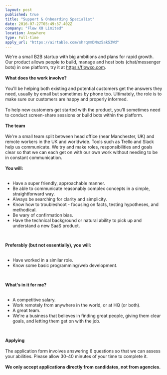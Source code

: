 ```yaml
---
layout: post
published: true
title: "Support & Onboarding Specialist"
date: 2016-07-27T05:49:57.402Z
company: "Flow XO Limited"
location: Anywhere
type: Full-time
apply_url: "https://airtable.com/shrqmmDNnz5akS3Wd"
---
```


<div>We&apos;re a small B2B startup with big ambitions and plans for rapid growth. Our product allows people to build, manage and host bots (chat/messenger bots) in one platform, try it at <a href="https://flowxo.com">https://flowxo.com</a>.<br></div><div class="paragraph_break">
<br></div><div><strong>What does the work involve?</strong><br></div><div class="paragraph_break">
<br></div><div>
You&apos;ll be helping both existing and potential customers get the answers they need, usually by email but sometimes by phone too. Ultimately, the role is to make sure our customers are happy and properly informed.<br></div><div class="paragraph_break">
<br></div><div>
To help new customers get started with the product, you&apos;ll sometimes need to conduct screen-share sessions or build bots within the platform.<br></div><div class="paragraph_break">
<br></div><div><strong>The team</strong><br></div><div class="paragraph_break">
<br></div><div>
We&apos;re a small team split between head office (near Manchester, UK) and remote workers in the UK and worldwide. Tools such as Trello and Slack help us communicate. We try and make roles, responsibilities and goals clear so that we can each get on with our own work without needing to be in constant communication.<br></div><div class="paragraph_break">
<br></div><div><strong>You will:</strong><br></div><div class="paragraph_break">
<br></div><ul><li>Have a super friendly, approachable manner.</li><li>Be able to communicate reasonably complex concepts in a simple, straightforward way.</li><li>Always be searching for clarity and simplicity.</li><li>Know how to troubleshoot - focusing on facts, testing hypotheses, and methodical.</li><li>Be wary of confirmation bias.</li><li>Have the technical background or natural ability to pick up and understand a new SaaS product.</li></ul><div class="paragraph_break">






<br></div><div><strong>Preferably (but not essentially), you will:</strong><br></div><div class="paragraph_break">
<br></div><ul><li>Have worked in a similar role.</li><li>Know some basic programming/web development.</li></ul><div class="paragraph_break">


<br></div><div><strong>What&apos;s in it for me?</strong><br></div><div class="paragraph_break">
<br></div><ul><li>A competitive salary.</li><li>Work remotely from anywhere in the world, or at HQ (or both).</li><li>A great team.</li><li>We&apos;re a business that believes in finding great people, giving them clear goals, and letting them get on with the job.</li></ul><div class="paragraph_break">




<br></div><div><strong>Applying</strong><br></div><div class="paragraph_break">
<br></div><div>
The application form involves answering 6 questions so that we can assess your abilities. Please allow 30-40 minutes of your time to complete it.</div><div class="paragraph_break"><br></div><div><strong>We only accept applications directly from candidates, not from agencies.</strong><br></div>